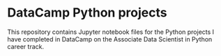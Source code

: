 # DataCamp Python projects
This repository contains Jupyter notebook files for the Python projects I have completed in DataCamp on the Associate Data Scientist in Python career track.
